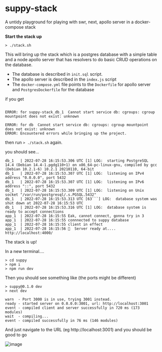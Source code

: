 # suppy-stack
A untidy playground for playing with swr, next, apollo server in a docker-compose stack

**Start the stack up**

```> ./stack.sh```

This will bring up the stack which is a postgres database with a simple table and a node apollo server that has resolvers to do
basic CRUD operations on the database.

* The database is described in ```init.sql``` script. 
* The apollo server is described in the ```index.js``` script
* The ```docker-compose.yml``` file points to the ```Dockerfile``` for apollo server and ```PostgresDockerfile``` for the database

if you get
```Creating suppy-stack_db_1 ... error

ERROR: for suppy-stack_db_1  Cannot start service db: cgroups: cgroup mountpoint does not exist: unknown

ERROR: for db  Cannot start service db: cgroups: cgroup mountpoint does not exist: unknown
ERROR: Encountered errors while bringing up the project.
```

then run ```> ./stack.sh``` again.

you should see...

```
db_1   | 2022-07-28 16:15:53.306 UTC [1] LOG:  starting PostgreSQL 14.4 (Debian 14.4-1.pgdg110+1) on x86_64-pc-linux-gnu, compiled by gcc (Debian 10.2.1-6) 10.2.1 20210110, 64-bit
db_1   | 2022-07-28 16:15:53.307 UTC [1] LOG:  listening on IPv4 address "0.0.0.0", port 5432
db_1   | 2022-07-28 16:15:53.307 UTC [1] LOG:  listening on IPv6 address "::", port 5432
db_1   | 2022-07-28 16:15:53.309 UTC [1] LOG:  listening on Unix socket "/var/run/postgresql/.s.PGSQL.5432"
db_1   | 2022-07-28 16:15:53.313 UTC [63```] LOG:  database system was shut down at 2022-07-28 16:15:53 UTC
db_1   | 2022-07-28 16:15:53.316 UTC [1] LOG:  database system is ready to accept connections
app_1  | 2022-07-28 16:15:55 Eak, cannot connect, gonna try in 3
app_1  | 2022-07-28 16:15:55 connnected to suppy database
app_1  | 2022-07-28 16:15:55 client in effect 
app_1  | 2022-07-28 16:15:56 🚀  Server ready at....  http://localhost:4000/
```

The stack is up!

In a new terminal....
```
> cd suppy
> npm i
> npm run dev
```

Then you should see something like (the ports might be different)
```
> suppy@0.1.0 dev
> next dev

warn  - Port 3000 is in use, trying 3001 instead.
ready - started server on 0.0.0.0:3001, url: http://localhost:3001
event - compiled client and server successfully in 720 ms (173 modules)
wait  - compiling...
event - compiled successfully in 76 ms (146 modules)
```

And just navigate to the URL (eg http://localhost:3001) and you should be good to go

![image](https://user-images.githubusercontent.com/1777480/181588611-ad3e0cfa-38d6-4d9a-84ba-fbecb0781b94.png)

